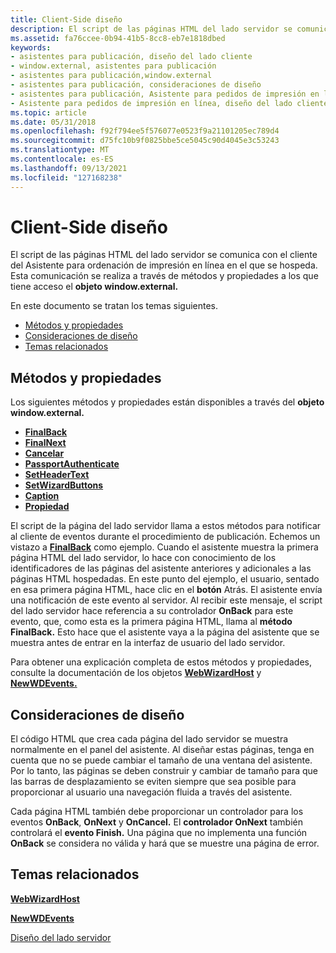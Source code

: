 ```yaml
---
title: Client-Side diseño
description: El script de las páginas HTML del lado servidor se comunica con el cliente del Asistente para ordenación de impresión en línea en el que se hospeda. Esta comunicación se realiza a través de métodos y propiedades a los que tiene acceso el objeto window.external.
ms.assetid: fa76ccee-0b94-41b5-8cc8-eb7e1818dbed
keywords:
- asistentes para publicación, diseño del lado cliente
- window.external, asistentes para publicación
- asistentes para publicación,window.external
- asistentes para publicación, consideraciones de diseño
- asistentes para publicación, Asistente para pedidos de impresión en línea
- Asistente para pedidos de impresión en línea, diseño del lado cliente
ms.topic: article
ms.date: 05/31/2018
ms.openlocfilehash: f92f794ee5f576077e0523f9a21101205ec789d4
ms.sourcegitcommit: d75fc10b9f0825bbe5ce5045c90d4045e3c53243
ms.translationtype: MT
ms.contentlocale: es-ES
ms.lasthandoff: 09/13/2021
ms.locfileid: "127168238"
---
```

# <a name="client-side-design"></a>Client-Side diseño

El script de las páginas HTML del lado servidor se comunica con el cliente del Asistente para ordenación de impresión en línea en el que se hospeda. Esta comunicación se realiza a través de métodos y propiedades a los que tiene acceso el **objeto window.external.**

En este documento se tratan los temas siguientes.

-   [Métodos y propiedades](#methods-and-properties)
-   [Consideraciones de diseño](#design-considerations)
-   [Temas relacionados](#related-topics)

## <a name="methods-and-properties"></a>Métodos y propiedades

Los siguientes métodos y propiedades están disponibles a través del **objeto window.external.**

-   [**FinalBack**](/windows/desktop/shell/iwebwizardhost-finalback)
-   [**FinalNext**](/windows/desktop/shell/iwebwizardhost-finalnext)
-   [**Cancelar**](/windows/desktop/shell/iwebwizardhost-cancel)
-   [**PassportAuthenticate**](/windows/desktop/shell/inewwdevents-passportauthenticate)
-   [**SetHeaderText**](/windows/desktop/shell/iwebwizardhost-setheadertext)
-   [**SetWizardButtons**](/windows/desktop/shell/iwebwizardhost-setwizardbuttons)
-   [**Caption**](/previous-versions/windows/desktop/legacy/bb774352(v=vs.85))
-   [**Propiedad**](/windows/desktop/shell/iwebwizardhost-property)

El script de la página del lado servidor llama a estos métodos para notificar al cliente de eventos durante el procedimiento de publicación. Echemos un vistazo a [**FinalBack**](/windows/desktop/shell/iwebwizardhost-finalback) como ejemplo. Cuando el asistente muestra la primera página HTML del lado servidor, lo hace con conocimiento de los identificadores de las páginas del asistente anteriores y adicionales a las páginas HTML hospedadas. En este punto del ejemplo, el usuario, sentado en esa primera página HTML, hace clic en el **botón** Atrás. El asistente envía una notificación de este evento al servidor. Al recibir este mensaje, el script del lado servidor hace referencia a su controlador **OnBack** para este evento, que, como esta es la primera página HTML, llama al **método FinalBack.** Esto hace que el asistente vaya a la página del asistente que se muestra antes de entrar en la interfaz de usuario del lado servidor.

Para obtener una explicación completa de estos métodos y propiedades, consulte la documentación de los objetos [**WebWizardHost**](/windows/desktop/shell/webwizardhost) y [**NewWDEvents.**](/windows/desktop/shell/newwdevents)

## <a name="design-considerations"></a>Consideraciones de diseño

El código HTML que crea cada página del lado servidor se muestra normalmente en el panel del asistente. Al diseñar estas páginas, tenga en cuenta que no se puede cambiar el tamaño de una ventana del asistente. Por lo tanto, las páginas se deben construir y cambiar de tamaño para que las barras de desplazamiento se eviten siempre que sea posible para proporcionar al usuario una navegación fluida a través del asistente.

Cada página HTML también debe proporcionar un controlador para los eventos **OnBack**, **OnNext** y **OnCancel.** El **controlador OnNext** también controlará el **evento Finish.** Una página que no implementa una función **OnBack** se considera no válida y hará que se muestre una página de error.

## <a name="related-topics"></a>Temas relacionados

<dl> <dt>

[**WebWizardHost**](/windows/desktop/shell/webwizardhost)
</dt> <dt>

[**NewWDEvents**](/windows/desktop/shell/newwdevents)
</dt> <dt>

[Diseño del lado servidor](pubwiz-server.md)
</dt> </dl>

 

 